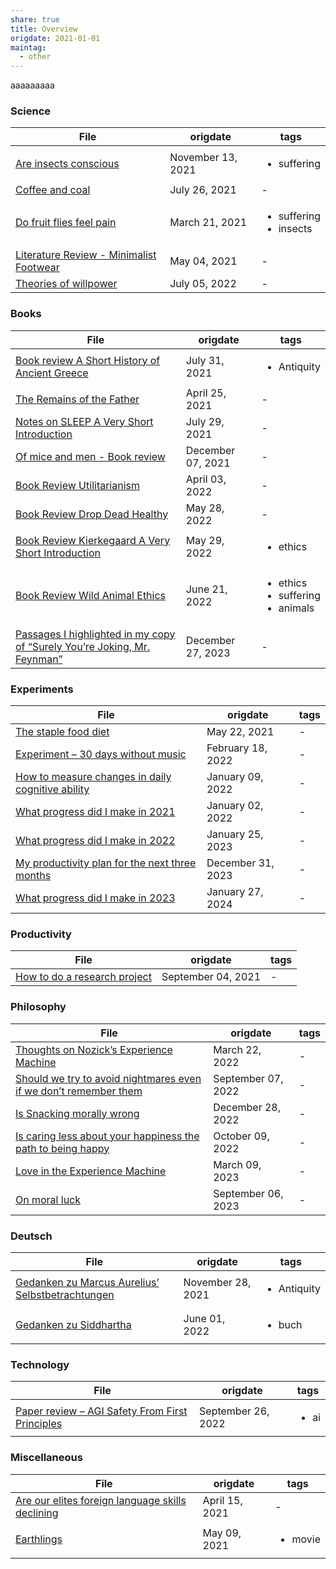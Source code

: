 ```yaml
---
share: true
title: Overview
origdate: 2021-01-01
maintag:
  - other
---
```


aaaaaaaaa

### Science
| File                                                                                         | origdate          | tags                                        |
| -------------------------------------------------------------------------------------------- | ----------------- | ------------------------------------------- |
| [Are insects conscious](./Are%20insects%20conscious.md)                                     | November 13, 2021 | <ul><li>suffering</li></ul>                 |
| [Coffee and coal](./Coffee%20and%20coal.md)                                                 | July 26, 2021     | \-                                          |
| [Do fruit flies feel pain](./Do%20fruit%20flies%20feel%20pain.md)                               | March 21, 2021    | <ul><li>suffering</li><li>insects</li></ul> |
| [Literature Review - Minimalist Footwear](./Literature%20Review%20-%20Minimalist%20Footwear.md) | May 04, 2021      | \-                                          |
| [Theories of willpower](./Theories%20of%20willpower.md)                                     | July 05, 2022     | \-                                          |


### Books
| File                                                                                                                                                           | origdate          | tags                                                       |
| -------------------------------------------------------------------------------------------------------------------------------------------------------------- | ----------------- | ---------------------------------------------------------- |
| [Book review A Short History of Ancient Greece](./Book%20review%20A%20Short%20History%20of%20Ancient%20Greece.md)                                                       | July 31, 2021     | <ul><li>Antiquity</li></ul>                                |
| [The Remains of the Father](./The%20Remains%20of%20the%20Father.md)                                                                                               | April 25, 2021    | \-                                                         |
| [Notes on SLEEP A Very Short Introduction](./Notes%20on%20SLEEP%20A%20Very%20Short%20Introduction.md)                                                                 | July 29, 2021     | \-                                                         |
| [Of mice and men - Book review](./Of%20mice%20and%20men%20-%20Book%20review.md)                                                                                       | December 07, 2021 | \-                                                         |
| [Book Review Utilitarianism](./Book%20Review%20Utilitarianism.md)                                                                                             | April 03, 2022    | \-                                                         |
| [Book Review Drop Dead Healthy](./Book%20Review%20Drop%20Dead%20Healthy.md)                                                                                       | May 28, 2022      | \-                                                         |
| [Book Review Kierkegaard A Very Short Introduction](./Book%20Review%20Kierkegaard%20A%20Very%20Short%20Introduction.md)                                               | May 29, 2022      | <ul><li>ethics</li></ul>                                   |
| [Book Review Wild Animal Ethics](./Book%20Review%20Wild%20Animal%20Ethics.md)                                                                                     | June 21, 2022     | <ul><li>ethics</li><li>suffering</li><li>animals</li></ul> |
| [Passages I highlighted in my copy of “Surely You’re Joking, Mr. Feynman”](./Passages%20I%20highlighted%20in%20my%20copy%20of%20%E2%80%9CSurely%20You%E2%80%99re%20Joking,%20Mr.%20Feynman%E2%80%9D.md) | December 27, 2023 | \-                                                         |


### Experiments
| File                                                                                                             | origdate          | tags |
| ---------------------------------------------------------------------------------------------------------------- | ----------------- | ---- |
| [The staple food diet](./The%20staple%20food%20diet.md)                                                           | May 22, 2021      | \-   |
| [Experiment – 30 days without music](./Experiment%20%E2%80%93%2030%20days%20without%20music.md)                               | February 18, 2022 | \-   |
| [How to measure changes in daily cognitive ability](./How%20to%20measure%20changes%20in%20daily%20cognitive%20ability.md) | January 09, 2022  | \-   |
| [What progress did I make in 2021](./What%20progress%20did%20I%20make%20in%202021.md)                                   | January 02, 2022  | \-   |
| [What progress did I make in 2022](./What%20progress%20did%20I%20make%20in%202022.md)                                   | January 25, 2023  | \-   |
| [My productivity plan for the next three months](./My%20productivity%20plan%20for%20the%20next%20three%20months.md)       | December 31, 2023 | \-   |
| [What progress did I make in 2023](./What%20progress%20did%20I%20make%20in%202023.md)                                   | January 27, 2024  | \-   |


### Productivity
| File                                                                   | origdate           | tags |
| ---------------------------------------------------------------------- | ------------------ | ---- |
| [How to do a research project](./How%20to%20do%20a%20research%20project.md) | September 04, 2021 | \-   |


### Philosophy
| File                                                                                                                                           | origdate           | tags |
| ---------------------------------------------------------------------------------------------------------------------------------------------- | ------------------ | ---- |
| [Thoughts on Nozick’s Experience Machine](./Thoughts%20on%20Nozick%E2%80%99s%20Experience%20Machine.md)                                                   | March 22, 2022     | \-   |
| [Should we try to avoid nightmares even if we don’t remember them](./Should%20we%20try%20to%20avoid%20nightmares%20even%20if%20we%20don%E2%80%99t%20remember%20them.md) | September 07, 2022 | \-   |
| [Is Snacking morally wrong](./Is%20Snacking%20morally%20wrong.md)                                                                               | December 28, 2022  | \-   |
| [Is caring less about your happiness the path to being happy](./Is%20caring%20less%20about%20your%20happiness%20the%20path%20to%20being%20happy.md)           | October 09, 2022   | \-   |
| [Love in the Experience Machine](./Love%20in%20the%20Experience%20Machine.md)                                                                     | March 09, 2023     | \-   |
| [On moral luck](./On%20moral%20luck.md)                                                                                                       | September 06, 2023 | \-   |


### Deutsch
| File                                                                                                           | origdate          | tags                        |
| -------------------------------------------------------------------------------------------------------------- | ----------------- | --------------------------- |
| [Gedanken zu Marcus Aurelius’ Selbstbetrachtungen](./Gedanken%20zu%20Marcus%20Aurelius%E2%80%99%20Selbstbetrachtungen.md) | November 28, 2021 | <ul><li>Antiquity</li></ul> |
| [Gedanken zu Siddhartha](./Gedanken%20zu%20Siddhartha.md)                                                     | June 01, 2022     | <ul><li>buch</li></ul>      |


### Technology
| File                                                                                                         | origdate           | tags                 |
| ------------------------------------------------------------------------------------------------------------ | ------------------ | -------------------- |
| [Paper review – AGI Safety From First Principles](./Paper%20review%20%E2%80%93%20AGI%20Safety%20From%20First%20Principles.md) | September 26, 2022 | <ul><li>ai</li></ul> |


### Miscellaneous
| File                                                                                                           | origdate       | tags                    |
| -------------------------------------------------------------------------------------------------------------- | -------------- | ----------------------- |
| [Are our elites foreign language skills declining](./Are%20our%20elites%20foreign%20language%20skills%20declining.md) | April 15, 2021 | \-                      |
| [Earthlings](./Earthlings.md)                                                                             | May 09, 2021   | <ul><li>movie</li></ul> |

